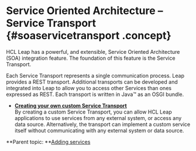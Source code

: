 # Service Oriented Architecture – Service Transport {#soaservicetransport .concept}

HCL Leap has a powerful, and extensible, Service Oriented Architecture \(SOA\) integration feature. The foundation of this feature is the Service Transport.

Each Service Transport represents a single communication process. Leap provides a REST transport. Additional transports can be developed and integrated into Leap to allow you to access other Services than ones expressed as REST. Each transport is written in Java™ as an OSGI bundle.

-   **[Creating your own custom Service Transport](ser_create_custom_service_transport.md)**  
By creating a custom Service Transport, you can allow HCL Leap applications to use services from any external system, or access any data source. Alternatively, the transport can implement a custom service itself without communicating with any external system or data source.

**Parent topic: **[Adding services](services_toc.md)

